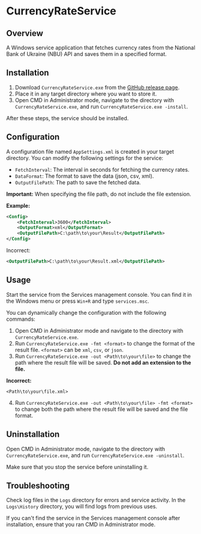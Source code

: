 
# CurrencyRateService

## Overview
A Windows service application that fetches currency rates from the National Bank of Ukraine (NBU) API and saves them in a specified format.

## Installation
1. Download `CurrencyRateService.exe` from the [GitHub release page](https://github.com/Bu1ya/abz.TestAssigment/releases/tag/TestAssigment).
2. Place it in any target directory where you want to store it.
3. Open CMD in Administrator mode, navigate to the directory with `CurrencyRateService.exe`, and run `CurrencyRateService.exe -install`.

After these steps, the service should be installed.

## Configuration
A configuration file named `AppSettings.xml` is created in your target directory. You can modify the following settings for the service:

- `FetchInterval`: The interval in seconds for fetching the currency rates.
- `DataFormat`: The format to save the data (json, csv, xml).
- `OutputFilePath`: The path to save the fetched data.

**Important:** When specifying the file path, do not include the file extension.

**Example:**

```xml
<Config>
    <FetchInterval>3600</FetchInterval>
    <OutputFormat>xml</OutputFormat>
    <OutputFilePath>C:\path\to\your\Result</OutputFilePath>
</Config>
```

Incorrect:
```xml
<OutputFilePath>C:\path\to\your\Result.xml</OutputFilePath>
```

## Usage
Start the service from the Services management console. You can find it in the Windows menu or press `Win+R` and type `services.msc`.

You can dynamically change the configuration with the following commands:

1. Open CMD in Administrator mode and navigate to the directory with `CurrencyRateService.exe`.
2. Run `CurrencyRateService.exe -fmt <format>` to change the format of the result file. `<format>` can be `xml`, `csv`, or `json`.
3. Run `CurrencyRateService.exe -out <Path\to\your\file>` to change the path where the result file will be saved. **Do not add an extension to the file.**

**Incorrect:**
```
<Path\to\your\file.xml>
```

4. Run `CurrencyRateService.exe -out <Path\to\your\file> -fmt <format>` to change both the path where the result file will be saved and the file format.

## Uninstallation
Open CMD in Administrator mode, navigate to the directory with `CurrencyRateService.exe`, and run `CurrencyRateService.exe -uninstall`.

Make sure that you stop the service before uninstalling it.

## Troubleshooting
Check log files in the `Logs` directory for errors and service activity. In the `Logs\History` directory, you will find logs from previous uses.

If you can't find the service in the Services management console after installation, ensure that you ran CMD in Administrator mode.
